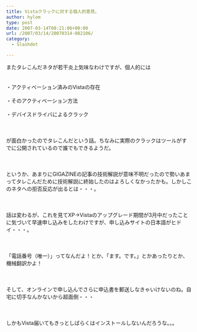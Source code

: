 ```yaml
---
title: Vistaクラックに対する個人的意見。
author: hylom
type: post
date: 2007-03-14T08:21:06+00:00
url: /2007/03/14/20070314-082106/
category:
  - Slashdot

---
```

またタレこんだネタが若干炎上気味なわけですが、個人的には  
</br>   
・アクティベーション済みのVistaの存在</br>   
・そのアクティベーション方法</br>   
・デバイスドライバによるクラック</br>  
</br>   
が面白かったのでタレこんだという話。ちなみに実際のクラックはツールがすでに公開されているので誰でもできるようだ。</br>  
</br>   
というか、あまりにGIGAZINEの記事の技術解説が意味不明だったので勢いあまってタレこんだために技術解説に終始したのはよろしくなかったかも。しかしこのネタへの拒否反応が出るとは・・・。</br>  
</br>   
話は変わるが、これを見てXP→Vistaのアップグレード期間が3月中だったことに気づいて早速申し込みをしたわけですが、申し込みサイトの日本語がヒドイ・・・。</br>  
</br>   
「電話番号（唯一）」ってなんだよ！とか、「ます。です。」とかあったりとか、機械翻訳かよ！</br>  
</br>   
そして、オンラインで申し込んでさらに申込書を郵送しなきゃいけないのね。自宅に切手なんかないから超面倒・・・</br>  
</br>   
しかもVista届いてもきっとしばらくはインストールしないんだろうな。。。</br>  
</br>
